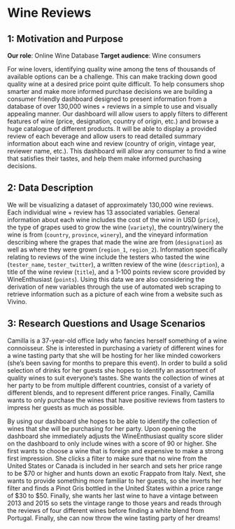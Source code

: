 # Wine Reviews
## 1: Motivation and Purpose

**Our role**: Online Wine Database
**Target audience**: Wine consumers

For wine lovers, identifying quality wine among the tens of thousands of available options can be a challenge. This can make tracking down good quality wine at a desired price point quite difficult. To help consumers shop smarter and make more informed purchase decisions we are building a consumer friendly dashboard designed to present information from a database of over 130,000 wines + reviews in a simple to use and visually appealing manner. Our dashboard will allow users to apply filters to different features of wine (price, designation, country of origin, etc.) and browse a huge catalogue of different products. It will be able to display a provided review of each beverage and allow users to read detailed summary information about each wine and review (country of origin, vintage year, reviewer name, etc.). This dashboard will allow any consumer to find a wine that satisfies their tastes, and help them make informed purchasing decisions. 


## 2: Data Description

We will be visualizing a dataset of approximately 130,000 wine reviews. Each individual wine + review has 13 associated variables. General information about each wine includes the cost of the wine in USD (`price`), the type of grapes used to grow the wine (`variety`), the country/winery the wine is from (`country`, `province`, `winery`), and the vineyard information describing where the grapes that made the wine are from (`designation`) as well as where they were grown (`region_1`, `region_2`). Information specifically relating to reviews of the wine include the testers who tasted the wine (`tester_name`, `tester_twitter`), a written review of the wine (`description`), a title of the wine review (`title`), and a 1-100 points review score provided by WineEnthusiast (`points`). Using this data we are also considering the derivation of new variables through the use of automated web scraping to retrieve information such as a picture of each wine from a website such as Vivino.

## 3: Research Questions and Usage Scenarios

Camilla is a 37-year-old office lady who fancies herself something of a wine connoisseur. She is interested in purchasing a variety of different wines for a wine tasting party that she will be hosting for her like minded coworkers (she’s been saving for months to prepare this event). In order to build a solid selection of drinks for her guests she hopes to identify an assortment of quality wines to suit everyone’s tastes. She wants the collection of wines at her party to be from multiple different countries, consist of a variety of different blends, and to represent different price ranges. Finally, Camilla wants to only purchase the wines that have positive reviews from tasters to impress her guests as much as possible.
 
By using our dashboard she hopes to be able to identify the collection of wines that she will be purchasing for her party. Upon opening the dashboard she immediately adjusts the WineEnthusiast quality score slider on the dashboard to only include wines with a score of 90 or higher. She first wants to choose a wine that is foreign and expensive to make a strong first impression. She clicks a filter to make sure that no wine from the United States or Canada is included in her search and sets her price range to be $70 or higher and hunts down an exotic Frappato from Italy. Next, she wants to provide something more familiar to her guests, so she inverts her filter and finds a Pinot Gris bottled in the United States within a price range of $30 to $50. Finally, she wants her last wine to have a vintage between 2013 and 2015 so sets the vintage range to those years and reads through the reviews of four different wines before finding a white blend from Portugal. Finally, she can now throw the wine tasting party of her dreams!



